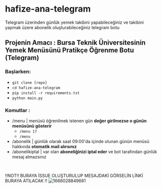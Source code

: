 # hafize-ana-telegram
Telegram üzerinden günlük yemek takibini yapabileceğiniz ve takibini yapmak üzere abonelik oluşturabileceğiniz telegram botu
## Projenin Amacı : Bursa Teknik Üniversitesinin Yemek Menüsünü Pratikçe Öğrenme Botu (Telegram)
### **Başlarken**:
- `git clone [repo]`
- `cd hafize-ana-telegram`
- `pip install -r requirements.txt` 
- `python main.py`
### **Komutlar** : 

- /menu | menüsü öğrenilmek istenen gün **değer girilmezse o günün menüsünü gösterir**
   - `/menu 17`
   - `/menu`
- /abonelik | günlük olarak saat 09:00'da içinde olunan günün menüsü hakkında **otomatik mail alırsınız**
- /abonelikiptal | var olan **aboneliğinizi iptal eder** ve bot tarafından günlük mesaj almazsınız
 </br>
 
!!NOT!! BURAYA İSSUE OLUŞTURULUP MESAJDAKİ GÖRSELİN LİNKİ BURAYA ATILACAK !!
![1666028849661](https://user-images.githubusercontent.com/113470792/196248681-70bf0307-1f9e-45cc-965a-ac155cab07f9.jpg)
